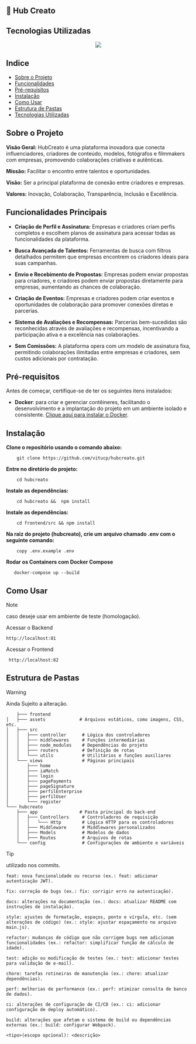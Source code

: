 ## 🚀 Hub Creato

## Tecnologias Utilizadas


  <p align="center">
    <a href="https://skillicons.dev">
      <img src="https://skillicons.dev/icons?i=git,aws,docker,adonis,js,nginx,nodejs,notion,postgres,postman" />
    </a>
  </p>
  


## Indice

- [Sobre o Projeto](#sobre-o-projeto)
- [Funcionalidades](#funcionalidades)
- [Pré-requisitos](#pré-requisitos)
- [Instalação](#instalação)
- [Como Usar](#como-usar)
- [Estrutura de Pastas](#estrutura-de-pastas)
- [Tecnologias Utilizadas](#tecnologias-utilizadas)


## Sobre o Projeto

**Visão Geral:** HubCreato é uma plataforma inovadora que conecta influenciadores, criadores de conteúdo, modelos, fotógrafos e filmmakers com empresas, promovendo colaborações criativas e autênticas.

**Missão:** Facilitar o encontro entre talentos e oportunidades.

**Visão:** Ser a principal plataforma de conexão entre criadores e empresas.

**Valores:** Inovação, Colaboração, Transparência, Inclusão e Excelência.


## Funcionalidades Principais

- **Criação de Perfil e Assinatura:** Empresas e criadores criam perfis completos e escolhem planos de assinatura para acessar todas as funcionalidades da plataforma.

- **Busca Avançada de Talentos:** Ferramentas de busca com filtros detalhados permitem que empresas encontrem os criadores ideais para suas campanhas.

- **Envio e Recebimento de Propostas:** Empresas podem enviar propostas para criadores, e criadores podem enviar propostas diretamente para empresas, aumentando as chances de colaboração.

- **Criação de Eventos:** Empresas e criadores podem criar eventos e oportunidades de colaboração para promover conexões diretas e parcerias.

- **Sistema de Avaliações e Recompensas:** Parcerias bem-sucedidas são reconhecidas através de avaliações e recompensas, incentivando a participação ativa e a excelência nas colaborações.

- **Sem Comissões:** A plataforma opera com um modelo de assinatura fixa, permitindo colaborações ilimitadas entre empresas e criadores, sem custos adicionais por contratação.


## Pré-requisitos

Antes de começar, certifique-se de ter os seguintes itens instalados:

- **Docker**: para criar e gerenciar contêineres, facilitando o desenvolvimento e a implantação do projeto em um ambiente isolado e consistente. [Clique aqui para instalar o Docker](https://docs.docker.com/get-docker/).

## Instalação
  **Clone o repositório usando o comando abaixo:**

        git clone https://github.com/vitucp/hubcreato.git
        
  **Entre no diretório do projeto:**

        cd hubcreato
  **Instale as dependências:**
  
        cd hubcreato &&  npm install

  **Instale as dependências:**
  
        cd frontend/src && npm install
        
  **Na raiz do projeto (hubcreato), crie um arquivo chamado .env com o seguinte comando:**
  
        copy .env.example .env

        
  **Rodar os Containers com Docker Compose**
       
       docker-compose up --build
       

## Como Usar
> [!NOTE]
>  caso deseje usar em ambiente de teste (homologação).

  Acessar o Backend

    http://localhost:81

    
  Acessar o Frontend

     http://localhost:82

## Estrutura de Pastas

> [!WARNING]
> Ainda Sujeito a alteração.

        ├─── frontend
    │   ├─── assets             # Arquivos estáticos, como imagens, CSS, etc.
    │   ├─── src
    │   │   ├─── controller      # Lógica dos controladores
    │   │   ├─── middlewares     # Funções intermediárias
    │   │   ├─── node_modules    # Dependências do projeto
    │   │   ├─── routers         # Definição de rotas
    │   │   └─── utils           # Utilitários e funções auxiliares
    │   └─── views               # Páginas principais
    │       ├─── home
    │       ├─── iaMatch
    │       ├─── login
    │       ├─── pagePayments
    │       ├─── pageSignature
    │       ├─── perfilEnterprise
    │       ├─── perfilUser
    │       └─── register
    └─── hubcreato
        ├─── app                # Pasta principal do back-end
        │   ├─── Controllers     # Controladores de requisição
        │   │   └─── Http        # Lógica HTTP para os controladores
        │   ├─── Middleware      # Middlewares personalizados
        │   ├─── Models          # Modelos de dados
        │   ├─── Routes          # Arquivos de rotas
        └─── config              # Configurações de ambiente e variáveis





> [!TIP]
> utilizado nos commits.
> 
    feat: nova funcionalidade ou recurso (ex.: feat: adicionar autenticação JWT).
    
    fix: correção de bugs (ex.: fix: corrigir erro na autenticação).
    
    docs: alterações na documentação (ex.: docs: atualizar README com instruções de instalação).
    
    style: ajustes de formatação, espaços, ponto e vírgula, etc. (sem alterações de código) (ex.: style: ajustar espaçamento no arquivo main.js).
    
    refactor: mudanças de código que não corrigem bugs nem adicionam funcionalidades (ex.: refactor: simplificar função de cálculo de idade).
    
    test: adição ou modificação de testes (ex.: test: adicionar testes para validação de e-mail).
    
    chore: tarefas rotineiras de manutenção (ex.: chore: atualizar dependências).
    
    perf: melhorias de performance (ex.: perf: otimizar consulta de banco de dados).
    
    ci: alterações de configuração de CI/CD (ex.: ci: adicionar configuração de deploy automático).
    
    build: alterações que afetam o sistema de build ou dependências externas (ex.: build: configurar Webpack).
    
    <tipo>(escopo opcional): <descrição>
